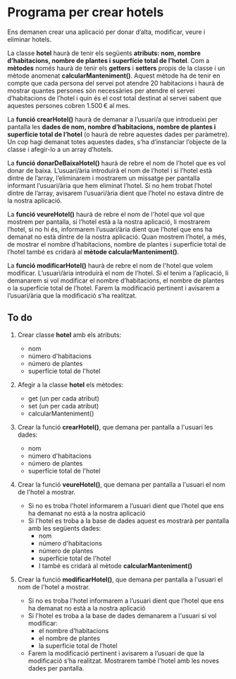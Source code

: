 # Programa per crear hotels

Ens demanen crear una aplicació per donar d’alta, modificar, veure i eliminar hotels.

La classe **hotel** haurà de tenir els següents **atributs: nom, nombre d’habitacions, nombre de plantes i superfície total de l’hotel**. Com a **mètodes** només haurà de tenir els **getters** i **setters** propis de la classe i un mètode anomenat **calcularManteniment()**. Aquest mètode ha de tenir en compte que cada persona del servei pot atendre 20 habitacions i haurà de mostrar quantes persones són necessàries per atendre el servei d’habitacions de l’hotel i quin és el cost total destinat al servei sabent que aquestes persones cobren 1.500 € al mes. 

La **funció crearHotel()** haurà de demanar a l’usuari/a que introdueixi per pantalla les **dades de nom, nombre d’habitacions, nombre de plantes i superfície total de l’hotel** (o haurà de rebre aquestes dades per paràmetre). Un cop hagi demanat totes aquestes dades, s’ha d’instanciar l’objecte de la classe i afegir-lo a un array d’hotels.

La **funció donarDeBaixaHotel()** haurà de rebre el nom de l'hotel que es vol donar de baixa. L’usuari/ària introduirà el nom de l’hotel i si l’hotel està dintre de l’array, l’eliminarem i mostrarem un missatge per pantalla informant l’usuari/ària que hem eliminat l’hotel. Si no hem trobat l’hotel dintre de l’array, avisarem l’usuari/ària dient que l’hotel no estava dintre de la nostra aplicació.

La **funció veureHotel()** haurà de rebre el nom de l'hotel que vol que mostrem per pantalla, si l’hotel està a la nostra aplicació, li mostrarem l’hotel, si no hi és, informarem l’usuari/ària dient que l’hotel que ens ha demanat no està dintre de la nostra aplicació. Quan mostrem l’hotel, a més, de mostrar el nombre d’habitacions, nombre de plantes i superfície total de l’hotel també es cridarà al **mètode calcularManteniment()**.

La **funció modificarHotel()** haurà de rebre el nom de l'hotel que volem modificar. L’usuari/ària introduirà el nom de l’hotel. Si el tenim a l’aplicació, li demanarem si vol modificar el nombre d’habitacions, el nombre de plantes o la superfície total de l’hotel. Farem la modificació pertinent i avisarem a l’usuari/ària que la modificació s’ha realitzat.


## To do

1. Crear classe **hotel** amb els atributs:
    - nom
    - número d'habitacions
    - número de plantes
    - superfície total de l'hotel


2. Afegir a la classe **hotel** els mètodes:
    - get (un per cada atribut)
    - set (un per cada atribut)
    - calcularManteniment()


3. Crear la funció **crearHotel()**, que demana per pantalla a l'usuari les dades:
    - nom
    - número d'habitacions
    - número de plantes
    - superfície total de l'hotel


4. Crear la funció **veureHotel()**, que demana per pantalla a l'usuari el nom de l'hotel a mostrar.
    - Si no es troba l'hotel informarem a l’usuari dient que l’hotel que ens ha demanat no està a la nostra aplicació
    - Si l'hotel es troba a la base de dades aquest es mostrarà per pantalla amb les següents dades:
        - nom
        - número d'habitacions
        - número de plantes
        - superfície total de l'hotel
        - I també es cridarà al mètode **calcularManteniment()**


5. Crear la funció **modificarHotel()**, que demana per pantalla a l'usuari el nom de l'hotel a mostrar.
    - Si no es troba l'hotel informarem a l’usuari dient que l’hotel que ens ha demanat no està a la nostra aplicació
    - Si l'hotel es troba a la base de dades demanarem a l'usuari si vol modificar:
        - el nombre d’habitacions
        - el nombre de plantes
        - la superfície total de l’hotel
    - Farem la modificació pertinent i avisarem a l’usuari de que la modificació s’ha realitzat. Mostrarem també l'hotel amb les noves dades per pantalla.
    